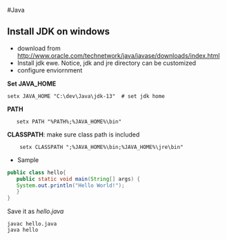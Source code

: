 #Java
## Install JDK on windows
* download from http://www.oracle.com/technetwork/java/javase/downloads/index.html
* Install jdk ewe. Notice, jdk and jre directory can be customized 
* configure enviornment

 **Set JAVA_HOME**
```
setx JAVA_HOME "C:\dev\Java\jdk-13"  # set jdk home
```

**PATH** 

```
   setx PATH "%PATH%;%JAVA_HOME%\bin"
```

**CLASSPATH**: make sure class path is included

```
    setx CLASSPATH ";%JAVA_HOME%\bin;%JAVA_HOME%\jre\bin"
 ```
    

* Sample

 ```java
 public class hello{
    public static void main(String[] args) {
    System.out.println("Hello World!");
    }
}
 ```
 
Save it as *hello.java*
```
javac hello.java
java hello
```
